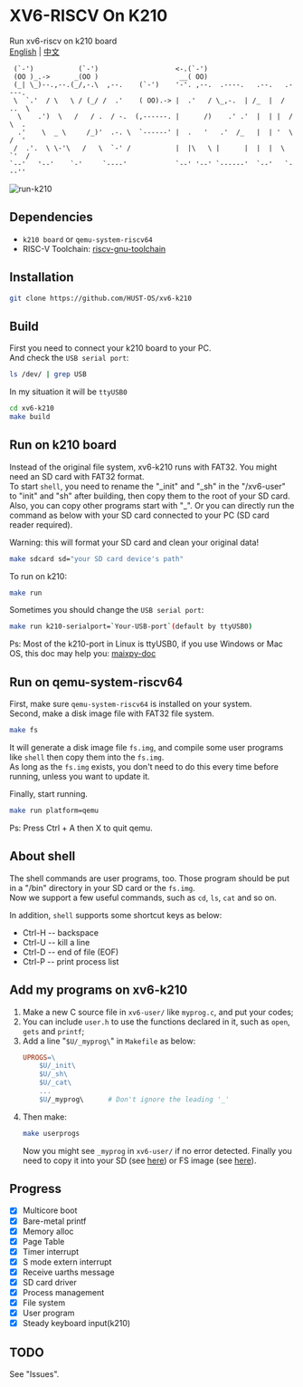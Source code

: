 # XV6-RISCV On K210
Run xv6-riscv on k210 board  
[English](./README.md) | [中文](./README_cn.md)   

```
 (`-')           (`-')                   <-.(`-')                            
 (OO )_.->      _(OO )                    __( OO)                            
 (_| \_)--.,--.(_/,-.\  ,--.    (`-')    '-'. ,--.  .----.   .--.   .----.   
 \  `.'  / \   \ / (_/ /  .'    ( OO).-> |  .'   / \_,-.  | /_  |  /  ..  \  
  \    .')  \   /   / .  / -.  (,------. |      /)    .' .'  |  | |  /  \  . 
  .'    \  _ \     /_)'  .-. \  `------' |  .   '   .'  /_   |  | '  \  /  ' 
 /  .'.  \ \-'\   /   \  `-' /           |  |\   \ |      |  |  |  \  `'  /  
`--'   '--'    `-'     `----'            `--' '--' `------'  `--'   `---''   
```

![run-k210](./img/xv6-k210_run.gif)  

## Dependencies
+ `k210 board` or `qemu-system-riscv64`
+ RISC-V Toolchain: [riscv-gnu-toolchain](https://github.com/riscv/riscv-gnu-toolchain.git)

## Installation
```bash
git clone https://github.com/HUST-OS/xv6-k210
```

## Build
First you need to connect your k210 board to your PC.  
And check the `USB serial port`:  
```bash
ls /dev/ | grep USB
```
In my situation it will be `ttyUSB0`  

```bash
cd xv6-k210
make build
```

## Run on k210 board
Instead of the original file system, xv6-k210 runs with FAT32. You might need an SD card with FAT32 format.  
To start `shell`, you need to rename the "_init" and "_sh" in the "/xv6-user" to "init" and "sh" after building, 
then copy them to the root of your SD card.  
Also, you can copy other programs start with "\_". 
Or you can directly run the command as below with your SD card connected to your PC (SD card reader required).

Warning: this will format your SD card and clean your original data!
```bash
make sdcard sd="your SD card device's path"
```

To run on k210:
```bash
make run
```

Sometimes you should change the `USB serial port`:  
```bash
make run k210-serialport=`Your-USB-port`(default by ttyUSB0)
```
Ps: Most of the k210-port in Linux is ttyUSB0, if you use Windows or Mac OS, this doc 
may help you: [maixpy-doc](https://maixpy.sipeed.com/zh/get_started/env_install_driver.html#)  

## Run on qemu-system-riscv64
First, make sure `qemu-system-riscv64` is installed on your system.  
Second, make a disk image file with FAT32 file system.
```bash
make fs
```
It will generate a disk image file `fs.img`, and compile some user programs like `shell` then copy them into the `fs.img`.  
As long as the `fs.img` exists, you don't need to do this every time before running, unless you want to update it.

Finally, start running.
```bash
make run platform=qemu
```

Ps: Press Ctrl + A then X to quit qemu.

## About shell

The shell commands are user programs, too. Those program should be put in a "/bin" directory in your SD card or the `fs.img`.  
Now we support a few useful commands, such as `cd`, `ls`, `cat` and so on.

In addition, `shell` supports some shortcut keys as below:

- Ctrl-H -- backspace  
- Ctrl-U -- kill a line  
- Ctrl-D -- end of file (EOF)  
- Ctrl-P -- print process list  

## Add my programs on xv6-k210
1. Make a new C source file in `xv6-user/` like `myprog.c`, and put your codes;
2. You can include `user.h` to use the functions declared in it, such as `open`, `gets` and `printf`;
3. Add a line "`$U/_myprog\`" in `Makefile` as below:
    ```Makefile
    UPROGS=\
        $U/_init\
        $U/_sh\
        $U/_cat\
        ...
        $U/_myprog\      # Don't ignore the leading '_'
    ```
4. Then make:
    ```bash
    make userprogs
    ```
    Now you might see `_myprog` in `xv6-user/` if no error detected. Finally you need to copy it into your SD (see [here](#run-on-k210-board))
     or FS image (see [here](#run-on-qemu-system-riscv64)).

## Progress
- [x] Multicore boot
- [x] Bare-metal printf
- [x] Memory alloc
- [x] Page Table
- [x] Timer interrupt
- [x] S mode extern interrupt
- [x] Receive uarths message
- [x] SD card driver
- [x] Process management
- [x] File system
- [x] User program
- [X] Steady keyboard input(k210)

## TODO
See "Issues".

